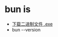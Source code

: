 # bun is

- [下载二进制文件 .exe](https://bun.sh/docs/installation#downloading-bun-binaries-directly)
- bun --version
